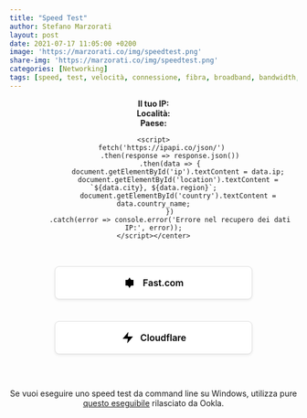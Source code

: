 ```yaml
---
title: "Speed Test"
author: Stefano Marzorati
layout: post
date: 2021-07-17 11:05:00 +0200
image: 'https://marzorati.co/img/speedtest.png'
share-img: 'https://marzorati.co/img/speedtest.png'
categories: [Networking]
tags: [speed, test, velocità, connessione, fibra, broadband, bandwidth, speedtest, speed test, bandwidth speed test, internet speed test, broadband speed test, internet, network, broadband, latency, ping, throughput, download, upload, connection, dsl, adsl, cable, t1, isp, voip, ip, p address, tcp, mioip, whatismyip]
---
```

<center> <div id="ip-widget">
        <strong>Il tuo IP:</strong> <span id="ip"></span><br>
        <strong>Località:</strong> <span id="location"></span><br>
        <strong>Paese:</strong> <span id="country"></span>
    </div>
    
    <script>
        fetch('https://ipapi.co/json/')
            .then(response => response.json())
            .then(data => {
                document.getElementById('ip').textContent = data.ip;
                document.getElementById('location').textContent = `${data.city}, ${data.region}`;
                document.getElementById('country').textContent = data.country_name;
            })
            .catch(error => console.error('Errore nel recupero dei dati IP:', error));
    </script></center>


<!--speedtest start-->
<div style="font-family: 'Inter', -apple-system, sans-serif; max-width: 600px; margin: 0 auto; padding: 20px; text-align: center;">
  <!-- Pulsante Fast.com -->
  <a href="https://fast.com/it/" target="_blank" style="
    display: inline-flex;
    align-items: center;
    justify-content: center;
    background: white;
    color: black;
    padding: 16px 32px;
    margin: 12px;
    border-radius: 8px;
    text-decoration: none;
    font-weight: 600;
    font-size: 16px;
    transition: all 0.3s ease;
    box-shadow: 0 2px 4px rgba(0,0,0,0.08);
    border: 1px solid #e0e0e0;
    cursor: pointer;
    width: 80%;
    max-width: 280px;
    gap: 10px;
  " 
  onmouseover="this.style.background='#E50914'; this.style.color='white'; this.style.borderColor='#E50914'; this.querySelector('svg').style.filter='brightness(0) invert(1)'" 
  onmouseout="this.style.background='white'; this.style.color='black'; this.style.borderColor='#e0e0e0'; this.querySelector('svg').style.filter='none'">
    <svg width="24" height="24" viewBox="0 0 24 24" fill="none" xmlns="http://www.w3.org/2000/svg" style="transition: all 0.3s ease;">
      <path d="M4 17V7H8L12 3V21L8 17H4Z" fill="currentColor"/>
      <path d="M14 7H18V17H14L10 21V3L14 7Z" fill="currentColor"/>
    </svg>
    Fast.com
  </a>

  <!-- Pulsante Cloudflare -->
  <a href="https://speed.cloudflare.com/" target="_blank" style="
    display: inline-flex;
    align-items: center;
    justify-content: center;
    background: white;
    color: black;
    padding: 16px 32px;
    margin: 12px;
    border-radius: 8px;
    text-decoration: none;
    font-weight: 600;
    font-size: 16px;
    transition: all 0.3s ease;
    box-shadow: 0 2px 4px rgba(0,0,0,0.08);
    border: 1px solid #e0e0e0;
    cursor: pointer;
    width: 80%;
    max-width: 280px;
    gap: 10px;
  " 
  onmouseover="this.style.background='#F38020'; this.style.color='white'; this.style.borderColor='#F38020'; this.querySelector('svg').style.filter='brightness(0) invert(1)'" 
  onmouseout="this.style.background='white'; this.style.color='black'; this.style.borderColor='#e0e0e0'; this.querySelector('svg').style.filter='none'">
    <svg width="24" height="24" viewBox="0 0 24 24" fill="none" xmlns="http://www.w3.org/2000/svg" style="transition: all 0.3s ease;">
      <path d="M13 2L3 14H12L11 22L21 10H12L13 2Z" fill="currentColor"/>
    </svg>
    Cloudflare
  </a>

  <!-- Stile responsive -->
  <style>
    @media (max-width: 480px) {
      a {
        padding: 14px 24px;
        font-size: 15px;
      }
    }
  </style>
</div>
<!--speedtest end-->

Se vuoi eseguire uno speed test da command line su Windows, utilizza pure <a href="https://marzorati.co/download/speedtest.exe" target="_blank">questo eseguibile</a> rilasciato da Ookla.